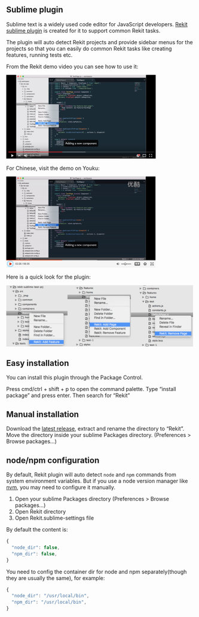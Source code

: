 ## Sublime plugin

Sublime text is a widely used code editor for JavaScript developers. [Rekit sublime plugin](https://github.com/supnate/rekit-plugin) is created for it to support common Rekit tasks.

The plugin will auto detect Rekit projects and provide sidebar menus for the projects so that you can easily do common Rekit tasks like creating features, running tests etc.

From the Rekit demo video you can see how to use it:

[<img src="/youtube.png" width="400" alt="Rekit Demo"/>](https://youtu.be/9lqWoQjy-JY "Rekit Demo")

For Chinese, visit the demo on Youku:

[<img src="/youku.png" width="400" alt="Rekit Demo"/>](http://v.youku.com/v_show/id_XMTcyNTQxNzgwNA==.html "Rekit Demo")

Here is a quick look for the plugin:

<img src="/menus.png" width="500" alt="Rekit plugin"/>

## Easy installation
You can install this plugin through the Package Control.

Press cmd/ctrl + shift + p to open the command palette.
Type “install package” and press enter. Then search for “Rekit”

## Manual installation
Download the [latest release](https://github.com/supnate/rekit-plugin), extract and rename the directory to “Rekit”.
Move the directory inside your sublime Packages directory. (Preferences > Browse packages…)

## node/npm configuration
By default, Rekit plugin will auto detect `node` and `npm` commands from system environment variables. But if you use a node version manager like [nvm](https://github.com/creationix/nvm), you may need to configure it manually.

1. Open your sublime Packages directory (Preferences > Browse packages…)
2. Open Rekit directory
3. Open Rekit.sublime-settings file

By default the content is:
```javascript
{
  "node_dir": false,
  "npm_dir": false,
}
```
You need to config the container dir for node and npm separately(though they are usually the same), for example:
```javascript
{
  "node_dir": "/usr/local/bin",
  "npm_dir": "/usr/local/bin",
}
```

